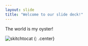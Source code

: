 ```yaml
---
layout: slide
title: "Welcome to our slide deck!"
---
```


The world is my oyster!

![skitchtocat](https://octodex.github.com/images/skitchtocat.png)
{: .center}
